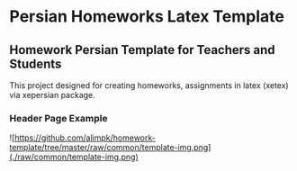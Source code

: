 # Persian Homeworks Latex Template

## Homework Persian Template for Teachers and Students

This project designed for creating homeworks, assignments in latex (xetex) via xepersian package.

### Header Page Example

![https://github.com/alimpk/homework-template/tree/master/raw/common/template-img.png](./raw/common/template-img.png)
